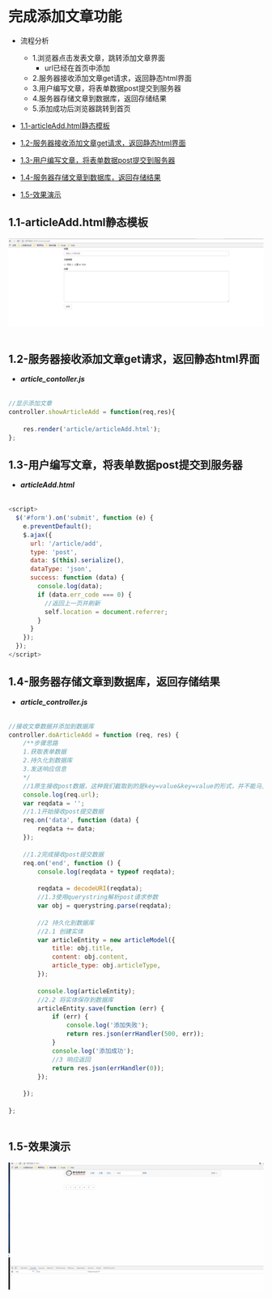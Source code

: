 # 完成添加文章功能

* 流程分析
    * 1.浏览器点击发表文章，跳转添加文章界面
        * url已经在首页中添加
    * 2.服务器接收添加文章get请求，返回静态html界面
    * 3.用户编写文章，将表单数据post提交到服务器
    * 4.服务器存储文章到数据库，返回存储结果
    * 5.添加成功后浏览器跳转到首页

* [1.1-articleAdd.html静态模板](#1.1)
* [1.2-服务器接收添加文章get请求，返回静态html界面](#1.2)
* [1.3-用户编写文章，将表单数据post提交到服务器](#1.3)
* [1.4-服务器存储文章到数据库，返回存储结果](#1.4)
* [1.5-效果演示](#1.5)

## <h2 id=1.1>1.1-articleAdd.html静态模板</h2>

![](images/0701.png)

```javascript

```

## <h2 id=1.2>1.2-服务器接收添加文章get请求，返回静态html界面</h2>

* ***article_contoller.js***

```javascript

//显示添加文章
controller.showArticleAdd = function(req,res){
	
	res.render('article/articleAdd.html');
};

```

## <h2 id=1.3>1.3-用户编写文章，将表单数据post提交到服务器</h2>

* ***articleAdd.html***

```javascript

<script>
  $('#form').on('submit', function (e) {
    e.preventDefault();
    $.ajax({
      url: '/article/add',
      type: 'post',
      data: $(this).serialize(),
      dataType: 'json',
      success: function (data) {
        console.log(data);
        if (data.err_code === 0) {
          //返回上一页并刷新
          self.location = document.referrer;
        }
      }
    });
  });
</script>

```

## <h2 id=1.4>1.4-服务器存储文章到数据库，返回存储结果</h2>

* ***article_controller.js***

```javascript

//接收文章数据并添加到数据库
controller.doArticleAdd = function (req, res) {
    /**步骤思路
    1.获取表单数据
    2.持久化到数据库
    3.发送响应信息
    */
    //1原生接收post数据，这种我们截取到的是key=value&key=value的形式，并不能马上使用，还需进一步处理
    console.log(req.url);
    var reqdata = '';
    //1.1开始接收post提交数据
    req.on('data', function (data) {
        reqdata += data;
    });

    //1.2完成接收post提交数据
    req.on('end', function () {
        console.log(reqdata + typeof reqdata);

        reqdata = decodeURI(reqdata);
        //1.3使用querystring解析post请求参数
        var obj = querystring.parse(reqdata);

        //2 持久化到数据库
        //2.1 创建实体
        var articleEntity = new articleModel({
            title: obj.title,
            content: obj.content,
            article_type: obj.articleType,
        });

        console.log(articleEntity);
        //2.2 将实体保存到数据库
        articleEntity.save(function (err) {
            if (err) {
                console.log('添加失败');
                return res.json(errHandler(500, err));
            }
            console.log('添加成功');
            //3 响应返回
            return res.json(errHandler(0));
        });

    });

};
	

```

## <h2 id=1.5>1.5-效果演示</h2>

![](images/0702.gif)

